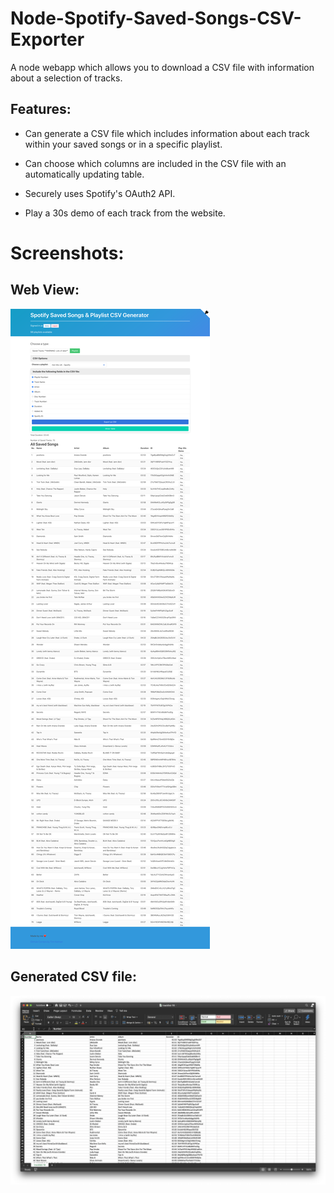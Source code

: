 # Node-Spotify-Saved-Songs-CSV-Exporter

A node webapp which allows you to download a CSV file with information about a selection of tracks.

## Features:

- Can generate a CSV file which includes information about each track within your saved songs or in a specific playlist.

- Can choose which columns are included in the CSV file with an automatically updating table.

- Securely uses Spotify's OAuth2 API.

- Play a 30s demo of each track from the website.

# Screenshots:

## Web View:

<p float="left">
	<img src="./README-ASSETS/demo-0.png"/>
</p>

## Generated CSV file:

<p float="left">
	<img src="./README-ASSETS/csv-0.png"/>
</p>
